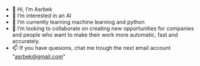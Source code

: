 - 👋 Hi, I’m Asrbek
- 👀 I’m interested in an AI 
- 🌱 I’m currently learning machine learning and python
- 💞️ I’m looking to collaborate on creating new opportunities for companies and people who want to make their work more automatic, fast and accurately. 
- 📫 If you have quesions, chat me trough the next email account "asrbek@gmail.com"


